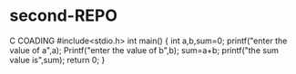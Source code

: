 # second-REPO
C COADING
#include<stdio.h>
int main()
{
int a,b,sum=0;
printf("enter the value of a",a);
Printf("enter the value of b",b);
sum=a+b;
printf("the sum value is",sum);
return 0;
}
